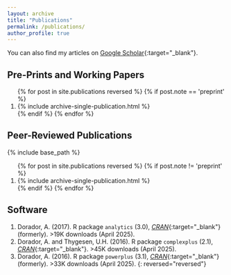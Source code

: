 ```yaml
---
layout: archive
title: "Publications"
permalink: /publications/
author_profile: true
---
```


You can also find my articles on [Google Scholar](https://scholar.google.com/citations?user=zQ5_q6IAAAAJ&hl=en){:target="_blank"}.

## Pre-Prints and Working Papers

<ol reversed> {% for post in site.publications reversed %}
  {% if post.note == 'preprint' %}
    <li>{% include archive-single-publication.html %}</li>
  {% endif %}
{% endfor %}</ol>


## Peer-Reviewed Publications

{% include base_path %}

<ol reversed> {% for post in site.publications reversed %}
  {% if post.note != 'preprint' %}
    <li>{% include archive-single-publication.html %}</li>
  {% endif %}
{% endfor %}</ol>


## Software

1. Dorador, A. (2017). R package `analytics` (3.0), [*CRAN*](https://cran.r-project.org/web/packages/analytics/index.html){:target="_blank"} (formerly). >19K downloads (April 2025).
2. Dorador, A. and Thygesen, U.H. (2016). R package `complexplus` (2.1), [*CRAN*](https://cran.r-project.org/web/packages/complexplus/index.html){:target="_blank"}. >45K downloads (April 2025).
3. Dorador, A. (2016). R package `powerplus` (3.1), [*CRAN*](https://cran.r-project.org/web/packages/powerplus/index.html){:target="_blank"} (formerly). >33K downloads (April 2025).
{: reversed="reversed"}
